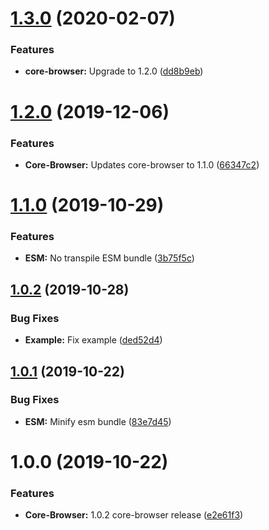 # [1.3.0](https://github.com/ideal-postcodes/core-browser-bundled/compare/1.2.0...1.3.0) (2020-02-07)


### Features

* **core-browser:** Upgrade to 1.2.0 ([dd8b9eb](https://github.com/ideal-postcodes/core-browser-bundled/commit/dd8b9eb9af1f0028bb5c2956e1805299d606130e))

# [1.2.0](https://github.com/ideal-postcodes/core-browser-bundled/compare/1.1.0...1.2.0) (2019-12-06)


### Features

* **Core-Browser:** Updates core-browser to 1.1.0 ([66347c2](https://github.com/ideal-postcodes/core-browser-bundled/commit/66347c28365497fdb10f4dd0ed2509651b1cdcfd))

# [1.1.0](https://github.com/ideal-postcodes/core-browser-bundled/compare/1.0.2...1.1.0) (2019-10-29)


### Features

* **ESM:** No transpile ESM bundle ([3b75f5c](https://github.com/ideal-postcodes/core-browser-bundled/commit/3b75f5c395da3d947a68f35b52325c36febc117a))

## [1.0.2](https://github.com/ideal-postcodes/core-browser-bundled/compare/1.0.1...1.0.2) (2019-10-28)


### Bug Fixes

* **Example:** Fix example ([ded52d4](https://github.com/ideal-postcodes/core-browser-bundled/commit/ded52d425eef38488333055b1112dceaf6511e70))

## [1.0.1](https://github.com/ideal-postcodes/core-browser-bundled/compare/1.0.0...1.0.1) (2019-10-22)


### Bug Fixes

* **ESM:** Minify esm bundle ([83e7d45](https://github.com/ideal-postcodes/core-browser-bundled/commit/83e7d452abe4b8d37f024904fa89234e3aad0323))

# 1.0.0 (2019-10-22)


### Features

* **Core-Browser:** 1.0.2 core-browser release ([e2e61f3](https://github.com/ideal-postcodes/core-browser-bundled/commit/e2e61f393867b3853eb2e8d1ae256c0891f82fbb))
